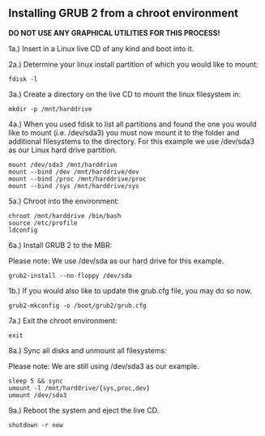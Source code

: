 ## Installing GRUB 2 from a chroot environment ##

**DO NOT USE ANY GRAPHICAL UTILITIES FOR THIS PROCESS!**

1a.) Insert in a Linux live CD of any kind and boot into it.

2a.) Determine your linux install partition of which you would like to mount:

```
fdisk -l
```

3a.) Create a directory on the live CD to mount the linux filesystem in:

```
mkdir -p /mnt/harddrive
```

4a.) When you used fdisk to list all partitions and found the one you would like to mount (i.e. /dev/sda3) you must now mount it to the folder and additional filesystems to the directory. For this example we use /dev/sda3 as our Linux hard drive partition.

```
mount /dev/sda3 /mnt/harddrive
mount --bind /dev /mnt/harddrive/dev
mount --bind /proc /mnt/harddrive/proc
mount --bind /sys /mnt/harddrive/sys
```

5a.) Chroot into the environment:

```
chroot /mnt/harddrive /bin/bash
source /etc/profile
ldconfig
```

6a.) Install GRUB 2 to the MBR:

Please note: We use /dev/sda as our hard drive for this example.

```
grub2-install --no-floppy /dev/sda
```

1b.) If you would also like to update the grub.cfg file, you may do so now.

```
grub2-mkconfig -o /boot/grub2/grub.cfg
```

7a.) Exit the chroot environment:

```
exit
```

8a.) Sync all disks and unmount all filesystems:

Please note: We are still using /dev/sda3 as our example.

```
sleep 5 && sync
umount -l /mnt/harddrive/{sys,proc,dev}
umount /dev/sda3
```

9a.) Reboot the system and eject the live CD.

```
shutdown -r now
```